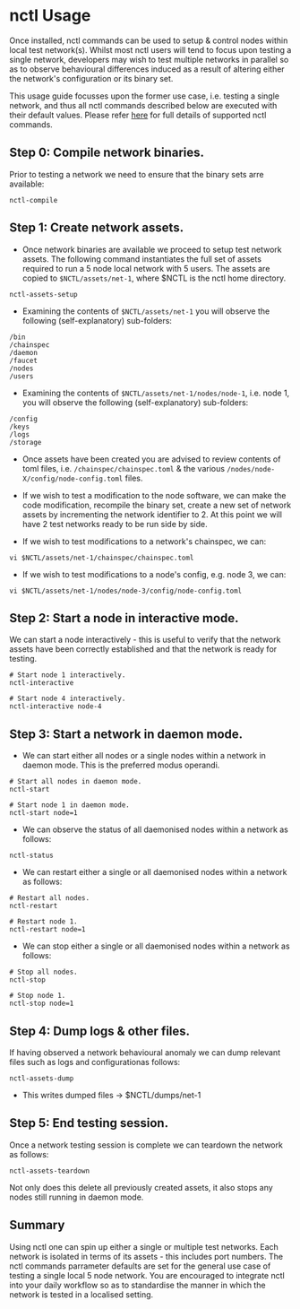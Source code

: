 # nctl Usage

Once installed, nctl commands can be used to setup & control nodes within local test network(s).  Whilst most nctl users will tend to focus upon testing a single network, developers may wish to test multiple networks in parallel so as to observe behavioural differences induced as a result of altering either the network's configuration or its binary set.  

This usage guide focusses upon the former use case, i.e. testing a single network, and thus all nctl commands described below are executed with their default values.  Please refer [here](commands.md) for full details of supported nctl commands.

## Step 0: Compile network binaries.

Prior to testing a network we need to ensure that the binary sets arre available:

```
nctl-compile
```

## Step 1: Create network assets.

- Once network binaries are available we proceed to setup test network assets.  The following command instantiates the full set of assets required to run a 5 node local network with 5 users.  The assets are copied to `$NCTL/assets/net-1`, where $NCTL is the nctl home directory.

```
nctl-assets-setup
```

- Examining the contents of `$NCTL/assets/net-1` you will observe the following (self-explanatory) sub-folders:

```
/bin
/chainspec
/daemon
/faucet
/nodes
/users
```

- Examining the contents of `$NCTL/assets/net-1/nodes/node-1`, i.e. node 1, you will observe the following (self-explanatory) sub-folders:

```
/config
/keys
/logs
/storage
```

- Once assets have been created you are advised to review contents of toml files, i.e. `/chainspec/chainspec.toml` & the various `/nodes/node-X/config/node-config.toml` files.

- If we wish to test a modification to the node software, we can make the code modification, recompile the binary set, create a new set of network assets by incrementing the network identifier to 2.  At this point we will have 2 test networks ready to be run side by side.

- If we wish to test modifications to a network's chainspec, we can:

```
vi $NCTL/assets/net-1/chainspec/chainspec.toml
```

- If we wish to test modifications to a node's config, e.g. node 3, we can:

```
vi $NCTL/assets/net-1/nodes/node-3/config/node-config.toml
```

## Step 2: Start a node in interactive mode.

We can start a node interactively - this is useful to verify that the network assets have been correctly established and that the network is ready for testing.

```
# Start node 1 interactively.
nctl-interactive

# Start node 4 interactively.
nctl-interactive node-4
```

## Step 3: Start a network in daemon mode.

- We can start either all nodes or a single nodes within a network in daemon mode.  This is the preferred modus operandi.

```
# Start all nodes in daemon mode.
nctl-start

# Start node 1 in daemon mode.
nctl-start node=1
```

- We can observe the status of all daemonised nodes within a network as follows:

```
nctl-status
```

- We can restart either a single or all daemonised nodes within a network as follows:

```
# Restart all nodes.
nctl-restart 

# Restart node 1.
nctl-restart node=1
```

- We can stop either a single or all daemonised nodes within a network as follows:

```
# Stop all nodes.
nctl-stop 

# Stop node 1.
nctl-stop node=1
```

## Step 4: Dump logs & other files.

If having observed a network behavioural anomaly we can dump relevant files such as logs and configurationas follows:

```
nctl-assets-dump
```

- This writes dumped files -> $NCTL/dumps/net-1

## Step 5: End testing session.

Once a network testing session is complete we can teardown the network as follows:

```
nctl-assets-teardown
```

Not only does this delete all previously created assets, it also stops any nodes still running in daemon mode.

## Summary

Using nctl one can spin up either a single or multiple test networks.  Each network is isolated in terms of its assets - this includes port numbers.  The nctl commands parrameter defaults are set for the general use case of testing a single local 5 node network.  You are encouraged to integrate nctl into your daily workflow so as to standardise the manner in which the network is tested in a localised setting.
